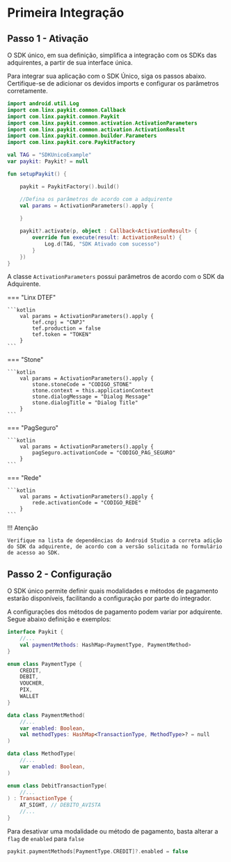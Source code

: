 # Primeira Integração

## Passo 1 - Ativação

O SDK único, em sua definição, simplifica a integração com os SDKs das adquirentes, a partir de sua interface única. <br/>

Para integrar sua aplicação com o SDK Único, siga os passos abaixo. Certifique-se de adicionar os devidos imports e configurar os parâmetros corretamente.

```kotlin
import android.util.Log
import com.linx.paykit.common.Callback
import com.linx.paykit.common.Paykit
import com.linx.paykit.common.activation.ActivationParameters
import com.linx.paykit.common.activation.ActivationResult
import com.linx.paykit.common.builder.Parameters
import com.linx.paykit.core.PaykitFactory

val TAG = "SDKUnicoExample"
var paykit: Paykit? = null

fun setupPaykit() {

    paykit = PaykitFactory().build()

    //Defina os parâmetros de acordo com a adquirente
    val params = ActivationParameters().apply {
        
    }

    paykit?.activate(p, object : Callback<ActivationResult> {
        override fun execute(result: ActivationResult) {
            Log.d(TAG, "SDK Ativado com sucesso")
        }
    })
}
```

A classe `ActivationParameters` possui parâmetros de acordo com o SDK da Adquirente.

=== "Linx DTEF"

    ```kotlin
        val params = ActivationParameters().apply {
            tef.cnpj = "CNPJ"
            tef.production = false
            tef.token = "TOKEN"
        }
    ```

=== "Stone"

    ```kotlin
        val params = ActivationParameters().apply {
            stone.stoneCode = "CODIGO_STONE"
            stone.context = this.applicationContext
            stone.dialogMessage = "Dialog Message"
            stone.dialogTitle = "Dialog Title"
        }
    ```

=== "PagSeguro"

    ```kotlin
        val params = ActivationParameters().apply {
            pagSeguro.activationCode = "CODIGO_PAG_SEGURO"
        }
    ```

=== "Rede"

    ```kotlin
        val params = ActivationParameters().apply {
            rede.activationCode = "CODIGO_REDE"
        }
    ```

!!! Atenção 

    Verifique na lista de dependências do Android Studio a correta adição do SDK da adquirente, de acordo com a versão solicitada no formulário de acesso ao SDK.

## Passo 2 - Configuração


O SDK único permite definir quais modalidades e métodos de pagamento estarão disponíveis, facilitando a configuração por parte do integrador.<br>

A configurações dos métodos de pagamento podem variar por adquirente. Segue abaixo definição e exemplos:


```kotlin
interface Paykit {
    //...
    val paymentMethods: HashMap<PaymentType, PaymentMethod>
}

enum class PaymentType {
    CREDIT,
    DEBIT,
    VOUCHER,
    PIX,
    WALLET
}

data class PaymentMethod(
    //...
    var enabled: Boolean,
    val methodTypes: HashMap<TransactionType, MethodType>? = null
)

data class MethodType(
    //...
    var enabled: Boolean,
)

enum class DebitTransactionType(
    //...
) : TransactionType {
    AT_SIGHT, // DEBITO_AVISTA
    //...
}
```


Para desativar uma modalidade ou método de pagamento, basta alterar a `flag` de `enabled` para `false`

```kotlin
paykit.paymentMethods[PaymentType.CREDIT]?.enabled = false
```
